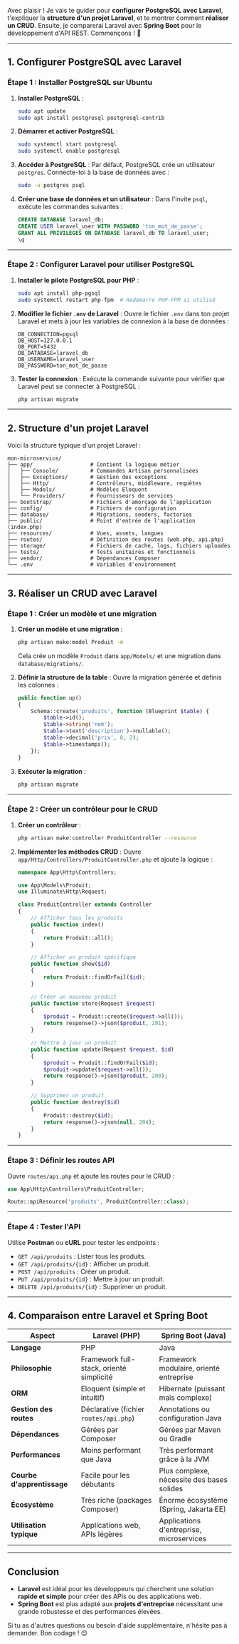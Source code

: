 Avec plaisir ! Je vais te guider pour **configurer PostgreSQL avec Laravel**, t'expliquer la **structure d'un projet Laravel**, et te montrer comment **réaliser un CRUD**. Ensuite, je comparerai Laravel avec **Spring Boot** pour le développement d'API REST. Commençons ! 🚀

---

## **1. Configurer PostgreSQL avec Laravel**

### **Étape 1 : Installer PostgreSQL sur Ubuntu**
1. **Installer PostgreSQL** :
   ```bash
   sudo apt update
   sudo apt install postgresql postgresql-contrib
   ```

2. **Démarrer et activer PostgreSQL** :
   ```bash
   sudo systemctl start postgresql
   sudo systemctl enable postgresql
   ```

3. **Accéder à PostgreSQL** :
   Par défaut, PostgreSQL crée un utilisateur `postgres`. Connecte-toi à la base de données avec :
   ```bash
   sudo -u postgres psql
   ```

4. **Créer une base de données et un utilisateur** :
   Dans l'invite `psql`, exécute les commandes suivantes :
   ```sql
   CREATE DATABASE laravel_db;
   CREATE USER laravel_user WITH PASSWORD 'ton_mot_de_passe';
   GRANT ALL PRIVILEGES ON DATABASE laravel_db TO laravel_user;
   \q
   ```

---

### **Étape 2 : Configurer Laravel pour utiliser PostgreSQL**
1. **Installer le pilote PostgreSQL pour PHP** :
   ```bash
   sudo apt install php-pgsql
   sudo systemctl restart php-fpm  # Redémarre PHP-FPM si utilisé
   ```

2. **Modifier le fichier `.env` de Laravel** :
   Ouvre le fichier `.env` dans ton projet Laravel et mets à jour les variables de connexion à la base de données :
   ```env
   DB_CONNECTION=pgsql
   DB_HOST=127.0.0.1
   DB_PORT=5432
   DB_DATABASE=laravel_db
   DB_USERNAME=laravel_user
   DB_PASSWORD=ton_mot_de_passe
   ```

3. **Tester la connexion** :
   Exécute la commande suivante pour vérifier que Laravel peut se connecter à PostgreSQL :
   ```bash
   php artisan migrate
   ```

---

## **2. Structure d'un projet Laravel**

Voici la structure typique d'un projet Laravel :

```
mon-microservice/
├── app/                  # Contient la logique métier
│   ├── Console/          # Commandes Artisan personnalisées
│   ├── Exceptions/       # Gestion des exceptions
│   ├── Http/             # Contrôleurs, middleware, requêtes
│   ├── Models/           # Modèles Eloquent
│   └── Providers/        # Fournisseurs de services
├── bootstrap/            # Fichiers d'amorçage de l'application
├── config/               # Fichiers de configuration
├── database/             # Migrations, seeders, factories
├── public/               # Point d'entrée de l'application (index.php)
├── resources/            # Vues, assets, langues
├── routes/               # Définition des routes (web.php, api.php)
├── storage/              # Fichiers de cache, logs, fichiers uploadés
├── tests/                # Tests unitaires et fonctionnels
├── vendor/               # Dépendances Composer
└── .env                  # Variables d'environnement
```

---

## **3. Réaliser un CRUD avec Laravel**

### **Étape 1 : Créer un modèle et une migration**
1. **Créer un modèle et une migration** :
   ```bash
   php artisan make:model Produit -m
   ```
   Cela crée un modèle `Produit` dans `app/Models/` et une migration dans `database/migrations/`.

2. **Définir la structure de la table** :
   Ouvre la migration générée et définis les colonnes :
   ```php
   public function up()
   {
       Schema::create('produits', function (Blueprint $table) {
           $table->id();
           $table->string('nom');
           $table->text('description')->nullable();
           $table->decimal('prix', 8, 2);
           $table->timestamps();
       });
   }
   ```

3. **Exécuter la migration** :
   ```bash
   php artisan migrate
   ```

---

### **Étape 2 : Créer un contrôleur pour le CRUD**
1. **Créer un contrôleur** :
   ```bash
   php artisan make:controller ProduitController --resource
   ```

2. **Implémenter les méthodes CRUD** :
   Ouvre `app/Http/Controllers/ProduitController.php` et ajoute la logique :
   ```php
   namespace App\Http\Controllers;

   use App\Models\Produit;
   use Illuminate\Http\Request;

   class ProduitController extends Controller
   {
       // Afficher tous les produits
       public function index()
       {
           return Produit::all();
       }

       // Afficher un produit spécifique
       public function show($id)
       {
           return Produit::findOrFail($id);
       }

       // Créer un nouveau produit
       public function store(Request $request)
       {
           $produit = Produit::create($request->all());
           return response()->json($produit, 201);
       }

       // Mettre à jour un produit
       public function update(Request $request, $id)
       {
           $produit = Produit::findOrFail($id);
           $produit->update($request->all());
           return response()->json($produit, 200);
       }

       // Supprimer un produit
       public function destroy($id)
       {
           Produit::destroy($id);
           return response()->json(null, 204);
       }
   }
   ```

---

### **Étape 3 : Définir les routes API**
Ouvre `routes/api.php` et ajoute les routes pour le CRUD :
```php
use App\Http\Controllers\ProduitController;

Route::apiResource('produits', ProduitController::class);
```

---

### **Étape 4 : Tester l'API**
Utilise **Postman** ou **cURL** pour tester les endpoints :
- `GET /api/produits` : Lister tous les produits.
- `GET /api/produits/{id}` : Afficher un produit.
- `POST /api/produits` : Créer un produit.
- `PUT /api/produits/{id}` : Mettre à jour un produit.
- `DELETE /api/produits/{id}` : Supprimer un produit.

---

## **4. Comparaison entre Laravel et Spring Boot**

| **Aspect**              | **Laravel** (PHP)                          | **Spring Boot** (Java)                     |
|--------------------------|--------------------------------------------|--------------------------------------------|
| **Langage**              | PHP                                        | Java                                       |
| **Philosophie**          | Framework full-stack, orienté simplicité   | Framework modulaire, orienté entreprise    |
| **ORM**                  | Eloquent (simple et intuitif)              | Hibernate (puissant mais complexe)         |
| **Gestion des routes**   | Déclarative (fichier `routes/api.php`)     | Annotations ou configuration Java          |
| **Dépendances**          | Gérées par Composer                       | Gérées par Maven ou Gradle                 |
| **Performances**         | Moins performant que Java                 | Très performant grâce à la JVM             |
| **Courbe d'apprentissage**| Facile pour les débutants                 | Plus complexe, nécessite des bases solides |
| **Écosystème**           | Très riche (packages Composer)             | Énorme écosystème (Spring, Jakarta EE)     |
| **Utilisation typique**  | Applications web, APIs légères             | Applications d'entreprise, microservices   |

---

## **Conclusion**

- **Laravel** est idéal pour les développeurs qui cherchent une solution **rapide et simple** pour créer des APIs ou des applications web.
- **Spring Boot** est plus adapté aux **projets d'entreprise** nécessitant une grande robustesse et des performances élevées.

Si tu as d'autres questions ou besoin d'aide supplémentaire, n'hésite pas à demander. Bon codage ! 😊